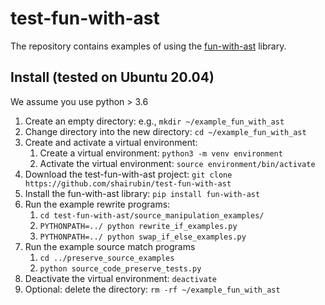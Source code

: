 # test-fun-with-ast
The repository contains examples of using the [fun-with-ast](https://github.com/shairubin/fun_with_ast) library.
## Install (tested on Ubuntu 20.04)
We assume you use python > 3.6 
1. Create an empty directory: e.g., ```mkdir ~/example_fun_with_ast```
1. Change directory into the new directory: ```cd ~/example_fun_with_ast```
1. Create and activate a virtual environment:
   1. Create a virtual environment: ```python3 -m venv environment```
   1. Activate the virtual environment: ```source environment/bin/activate```
1. Download the test-fun-with-ast project: ```git clone https://github.com/shairubin/test-fun-with-ast```
1. Install the fun-with-ast library: ```pip install fun-with-ast```
1. Run the example rewrite programs:
    1. ```cd test-fun-with-ast/source_manipulation_examples/```
    1. ```PYTHONPATH=../ python rewrite_if_examples.py``` 
    1. ```PYTHONPATH=../ python swap_if_else_examples.py``` 
1. Run the example source match programs 
   1. ```cd ../preserve_source_examples```
   1. ```python source_code_preserve_tests.py``` 
1. Deactivate the virtual environment: `deactivate`
2. Optional: delete the directory: ```rm -rf ~/example_fun_with_ast```
